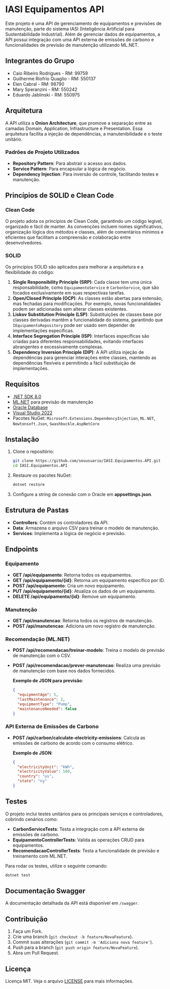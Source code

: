 
# IASI Equipamentos API

Este projeto é uma API de gerenciamento de equipamentos e previsões de manutenção, parte do sistema IASI (Inteligência Artificial para Sustentabilidade Industrial). Além de gerenciar dados de equipamentos, a API possui integração com uma API externa de emissões de carbono e funcionalidades de previsão de manutenção utilizando ML.NET.

## Integrantes do Grupo

- Caio Ribeiro Rodrigues - RM: 99759
- Guilherme Riofrio Quaglio - RM: 550137
- Elen Cabral - RM: 98790
- Mary Speranzini - RM: 550242
- Eduardo Jablinski - RM: 550975 

## Arquitetura

A API utiliza a **Onion Architecture**, que promove a separação entre as camadas Domain, Application, Infrastructure e Presentation. Essa arquitetura facilita a injeção de dependências, a manutenibilidade e o teste unitário.

### Padrões de Projeto Utilizados

- **Repository Pattern**: Para abstrair o acesso aos dados.
- **Service Pattern**: Para encapsular a lógica de negócio.
- **Dependency Injection**: Para inversão de controle, facilitando testes e manutenção.

## Princípios de SOLID e Clean Code

### Clean Code
O projeto adota os princípios de Clean Code, garantindo um código legível, organizado e fácil de manter. As convenções incluem nomes significativos, organização lógica dos métodos e classes, além de comentários mínimos e eficientes que facilitam a compreensão e colaboração entre desenvolvedores.

### SOLID
Os princípios SOLID são aplicados para melhorar a arquitetura e a flexibilidade do código:

1. **Single Responsibility Principle (SRP)**: Cada classe tem uma única responsabilidade, como `EquipamentoService` e `CarbonService`, que são focados exclusivamente em suas respectivas tarefas.
2. **Open/Closed Principle (OCP)**: As classes estão abertas para extensão, mas fechadas para modificações. Por exemplo, novas funcionalidades podem ser adicionadas sem alterar classes existentes.
3. **Liskov Substitution Principle (LSP)**: Substituições de classes base por classes derivadas mantêm a funcionalidade do sistema, garantindo que `IEquipamentoRepository` pode ser usado sem depender de implementações específicas.
4. **Interface Segregation Principle (ISP)**: Interfaces específicas são criadas para diferentes responsabilidades, evitando interfaces abrangentes e excessivamente complexas.
5. **Dependency Inversion Principle (DIP)**: A API utiliza injeção de dependências para gerenciar interações entre classes, mantendo as dependências flexíveis e permitindo a fácil substituição de implementações.

## Requisitos

- [.NET SDK 8.0](https://dotnet.microsoft.com/download/dotnet/8.0)
- [ML.NET](https://dotnet.microsoft.com/apps/machinelearning-ai/ml-dotnet) para previsão de manutenção
- [Oracle Database](https://www.oracle.com/database/)
- [Visual Studio 2022](https://visualstudio.microsoft.com/)
- Pacotes NuGet: `Microsoft.Extensions.DependencyInjection`, `ML.NET`, `Newtonsoft.Json`, `Swashbuckle.AspNetCore`

## Instalação

1. Clone o repositório:
   ```bash
   git clone https://github.com/seuusuario/IASI.Equipamentos.API.git
   cd IASI.Equipamentos.API
   ```

2. Restaure os pacotes NuGet:
   ```bash
   dotnet restore
   ```

3. Configure a string de conexão com o Oracle em **appsettings.json**.

## Estrutura de Pastas

- **Controllers**: Contém os controladores da API.
- **Data**: Armazena o arquivo CSV para treinar o modelo de manutenção.
- **Services**: Implementa a lógica de negócio e previsão.

## Endpoints

### **Equipamento**

- **GET /api/equipamento**: Retorna todos os equipamentos.
- **GET /api/equipamento/{id}**: Retorna um equipamento específico por ID.
- **POST /api/equipamento**: Cria um novo equipamento.
- **PUT /api/equipamento/{id}**: Atualiza os dados de um equipamento.
- **DELETE /api/equipamento/{id}**: Remove um equipamento.

### **Manutenção**

- **GET /api/manutencao**: Retorna todos os registros de manutenção.
- **POST /api/manutencao**: Adiciona um novo registro de manutenção.

### **Recomendação (ML.NET)**

- **POST /api/recomendacao/treinar-modelo**: Treina o modelo de previsão de manutenção com o CSV.
- **POST /api/recomendacao/prever-manutencao**: Realiza uma previsão de manutenção com base nos dados fornecidos.

  **Exemplo de JSON para previsão**:
  ```json
  {
    "equipmentAge": 5,
    "lastMaintenance": 2,
    "equipmentType": "Pump",
    "maintenanceNeeded": false
  }
  ```

### **API Externa de Emissões de Carbono**

- **POST /api/carbon/calculate-electricity-emissions**: Calcula as emissões de carbono de acordo com o consumo elétrico.

  **Exemplo de JSON**:
  ```json
  {
    "electricityUnit": "kWh",
    "electricityValue": 500,
    "country": "us",
    "state": "ny"
  }
  ```

## Testes

O projeto inclui testes unitários para os principais serviços e controladores, cobrindo cenários como:

- **CarbonServiceTests**: Testa a integração com a API externa de emissões de carbono.
- **EquipamentoControllerTests**: Valida as operações CRUD para equipamentos.
- **RecomendacaoControllerTests**: Testa a funcionalidade de previsão e treinamento com ML.NET.

Para rodar os testes, utilize o seguinte comando:
```bash
dotnet test
```

## Documentação Swagger

A documentação detalhada da API está disponível em `/swagger`.

## Contribuição

1. Faça um Fork.
2. Crie uma branch (`git checkout -b feature/NovaFeature`).
3. Commit suas alterações (`git commit -m 'Adiciona nova feature'`).
4. Push para a branch (`git push origin feature/NovaFeature`).
5. Abra um Pull Request.

## Licença

Licença MIT. Veja o arquivo [LICENSE](LICENSE) para mais informações.
